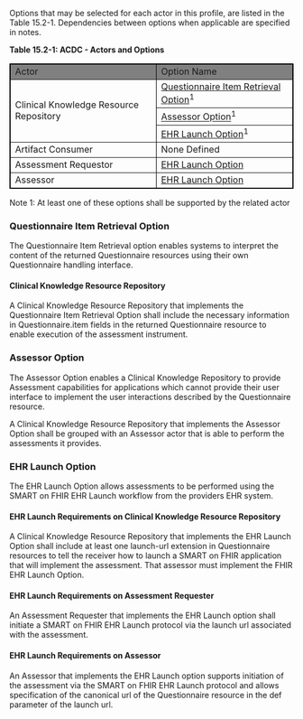 <style type="text/css">
/* Hack to align content with IHE Profile numbering */
h2, h3, h4, h5, h6 {
    --heading-prefix: "15.2";
}</style>

Options that may be selected for each actor in this profile, are listed
in the Table 15.2-1. Dependencies between options when applicable are
specified in notes.

**Table 15.2-1: ACDC - Actors and Options**
<table border="1" style="border: 1px solid black; border-collapse: collapse">
<thead>
<tr class="odd" style="background: gray; ">
<td>Actor</td>
<td>Option Name</td>
</tr>
</thead>
<tbody>
<tr class="odd">
<td rowspan="3">Clinical Knowledge Resource Repository</td>
<td><a href="#item-retrieval-ckrr">Questionnaire Item Retrieval Option</a><sup>1</sup></td>
</tr>
<tr class="even">
<td><a href="#assessor">Assessor Option</a><sup>1</sup></td>
</tr>
<tr class="odd">
<td><a href="#ehr-launch-a">EHR Launch Option</a><sup>1</sup></td>
</tr>
<tr class="even">
<td>Artifact Consumer</td>
<td>None Defined</td>
</tr>
<tr class="odd">
<td>Assessment Requestor</td>
<td><a href="#ehr-launch-ar">EHR Launch Option</a></td>
</tr>
<tr class="even">
<td>Assessor</td>
<td><a href="#ehr-launch-a">EHR Launch Option</a></td>
</tr>
</tbody>
</table>

Note 1: At least one of these options shall be supported by the related
actor

<span id="item-retrieval"> </span>
### Questionnaire Item Retrieval Option

The Questionnaire Item Retrieval option enables systems to interpret the
content of the returned Questionnaire resources using their own
Questionnaire handling interface.

<span id="item-retrieval-ckrr"> </span>
#### Clinical Knowledge Resource Repository

A Clinical Knowledge Resource Repository that implements the
Questionnaire Item Retrieval Option shall include the necessary
information in Questionnaire.item fields in the returned Questionnaire
resource to enable execution of the assessment instrument.

<span id="assessor"> </span>
### Assessor Option

The Assessor Option enables a Clinical Knowledge Repository to provide
Assessment capabilities for applications which cannot provide their user
interface to implement the user interactions described by the
Questionnaire resource.

A Clinical Knowledge Resource Repository that implements the Assessor
Option shall be grouped with an Assessor actor that is able to perform
the assessments it provides.

<span id="ehr-launch"> </span>
### EHR Launch Option

The EHR Launch Option allows assessments to be performed using the SMART
on FHIR EHR Launch workflow from the providers EHR system.

<span id="ehr-launch-ckrr"> </span>
#### EHR Launch Requirements on Clinical Knowledge Resource Repository

A Clinical Knowledge Resource Repository that implements the EHR Launch
Option shall include at least one launch-url extension in Questionnaire
resources to tell the receiver how to launch a SMART on FHIR application
that will implement the assessment. That assessor must implement the
FHIR EHR Launch Option.

<span id="ehr-launch-ar"> </span>
#### EHR Launch Requirements on Assessment Requester

An Assessment Requester that implements the EHR Launch option shall
initiate a SMART on FHIR EHR Launch protocol via the launch url
associated with the assessment.

<span id="ehr-launch-a"> </span>
#### EHR Launch Requirements on Assessor

An Assessor that implements the EHR Launch option supports initiation of
the assessment via the SMART on FHIR EHR Launch protocol and allows
specification of the canonical url of the Questionnaire resource in the
def parameter of the launch url.
